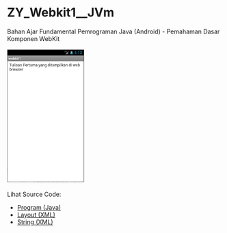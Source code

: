 # ZY_Webkit1__JVm
Bahan Ajar Fundamental Pemrograman Java (Android) - Pemahaman Dasar Komponen WebKit<br><br>
<img src="https://github.com/RizkyKhapidsyah/ZY_Webkit1__JVm/blob/master/webkit1/result/001.PNG" height=310px width=180px><br><br>
Lihat Source Code:<br>
- <a href="https://github.com/RizkyKhapidsyah/ZY_Webkit1__JVm/blob/master/webkit1/src/com/wilis/webkit1/webkit1.java">Program (Java)</a><br>
- <a href="https://github.com/RizkyKhapidsyah/ZY_Webkit1__JVm/blob/master/webkit1/res/layout/main.xml">Layout (XML)</a><br>
- <a href="https://github.com/RizkyKhapidsyah/ZY_Webkit1__JVm/blob/master/webkit1/res/values/strings.xml">String (XML)</a>
